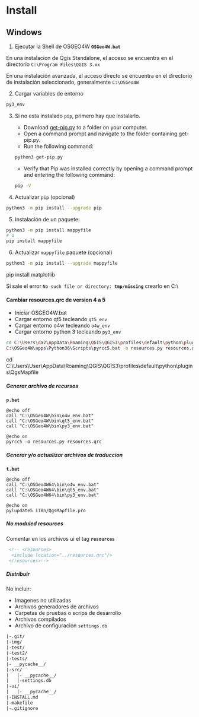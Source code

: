 # Install

## Windows

1. Ejecutar la Shell de OSGEO4W **`OSGeo4W.bat`**

En una instalacion de Qgis Standalone, el acceso se encuentra en el directorio `C:\Program Files\QGIS 3.xx`

En una instalación avanzada, el acceso directo se encuentra en el directorio de instalación seleccionado, generalmente `C:\OSGeo4W`

2. Cargar variables de entorno
```sh
py3_env
```

3. Si no esta instalado `pip`, primero hay que instalarlo.

    - Download [get-pip.py](https://bootstrap.pypa.io/get-pip.py) to a folder on your computer.
    - Open a command prompt and navigate to the folder containing get-pip.py.
    - Run the following command:
    ```sh
    python3 get-pip.py
    ```
    - Verify that Pip was installed correctly by opening a command prompt and entering the following command:
    ```sh
    pip -V
    ```

4. Actualizar `pip` (opcional)
```sh
python3 -m pip install --upgrade pip
```

5. Instalación de un paquete:
```sh
python3 -m pip install mappyfile
# o
pip install mappyfile
```

6. Actualizar `mappyfile` paquete (opcional)
```sh
python3 -m pip install --upgrade mappyfile
```

pip install matplotlib



Si sale el error `No such file or directory: `**`tmp/missing`** crearlo en C:\

#### Cambiar resources.qrc de version 4 a 5
- Iniciar OSGEO4W.bat
- Cargar entorno qt5 tecleando `qt5_env`
- Cargar entorno o4w tecleando `o4w_env`
- Cargar entorno python 3 tecleando `py3_env`

```sh
cd C:\Users\da2\AppData\Roaming\QGIS\QGIS3\profiles\default\python\plugins
C:\OSGeo4W\apps\Python36\Scripts\pyrcc5.bat -o resources.py resources.qrc
```

cd C:\Users\User\AppData\Roaming\QGIS\QGIS3\profiles\default\python\plugins\QgsMapfile

##### Generar archivo de recursos
**`p.bat`**
```batch
@echo off
call "C:\OSGeo4W\bin\o4w_env.bat"
call "C:\OSGeo4W\bin\qt5_env.bat"
call "C:\OSGeo4W\bin\py3_env.bat"

@echo on
pyrcc5 -o resources.py resources.qrc
```

##### Generar y/o actualizar archivos de traduccion
**`t.bat`**
```batch
@echo off
call "C:\OSGeo4W64\bin\o4w_env.bat"
call "C:\OSGeo4W64\bin\qt5_env.bat"
call "C:\OSGeo4W64\bin\py3_env.bat"

@echo on
pylupdate5 i18n/QgsMapfile.pro
```

##### No moduled resources
Comentar en los archivos ui el tag **`resources`**
```xml
 <!-- <resources>
  <include location="../resources.qrc"/>
 </resources>-->
 ```

##### Distribuir
No incluir:
- Imagenes no utilizadas
- Archivos generadores de archivos
- Carpetas de pruebas o scrips de desarrollo
- Archivos compilados
- Archivo de configuracion `settings.db`
```txt
|-.git/
|-img/
|-test/
|-test2/
|-tests/
|- __pycache__/
|-src/
|   |- __pycache__/
|   |-settings.db
|-ui/
|   |- __pycache__/
|-INSTALL.md
|-makefile
|-.gitignore
```
